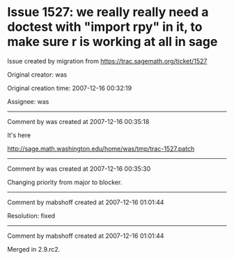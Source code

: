 # Issue 1527: we really really need a doctest with "import rpy" in it, to make sure r is working at all in sage

Issue created by migration from https://trac.sagemath.org/ticket/1527

Original creator: was

Original creation time: 2007-12-16 00:32:19

Assignee: was




---

Comment by was created at 2007-12-16 00:35:18

It's here

http://sage.math.washington.edu/home/was/tmp/trac-1527.patch


---

Comment by was created at 2007-12-16 00:35:30

Changing priority from major to blocker.


---

Comment by mabshoff created at 2007-12-16 01:01:44

Resolution: fixed


---

Comment by mabshoff created at 2007-12-16 01:01:44

Merged in 2.9.rc2.
